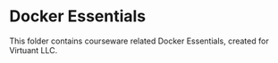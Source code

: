 # Docker Essentials
This folder contains courseware related Docker Essentials, created for Virtuant LLC.
